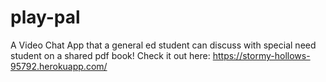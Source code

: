 # play-pal
A Video Chat App that a general ed student can discuss with special need student on a shared pdf book!
Check it out here: https://stormy-hollows-95792.herokuapp.com/ 
